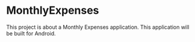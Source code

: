 # MonthlyExpenses
This project is about a Monthly Expenses application.
This application will be built for Android.
